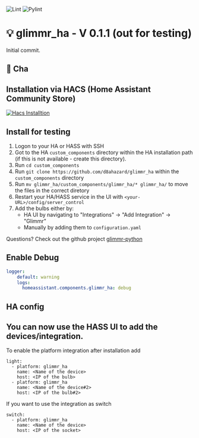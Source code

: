 ![Lint](https://github.com/d8ahazard/glimmr_ha/workflows/Lint/badge.svg) ![Pylint](https://github.com/d8ahazard/glimmr_ha/workflows/Pylint/badge.svg)

# :bulb: glimmr_ha - V 0.1.1 (out for testing)

Initial commit.

## :muscle: Cha
## Installation via HACS (Home Assistant Community Store)
[![Hacs Installtion](http://img.youtube.com/vi/_LTA07ENpBE/0.jpg)](http://www.youtube.com/watch?v=_LTA07ENpBE "Wiz Lightbulbs and Home Assistant walkthrough - 2021 Phillips Hue Killer?")

## Install for testing

1. Logon to your HA or HASS with SSH
2. Got to the HA `custom_components` directory within the HA installation path (if this is not available - create this directory).
3. Run `cd custom_components`
4. Run `git clone https://github.com/d8ahazard/glimmr_ha` within the `custom_components` directory
5. Run `mv glimmr_ha/custom_components/glimmr_ha/* glimmr_ha/` to move the files in the correct diretory
6. Restart your HA/HASS service in the UI with `<your-URL>/config/server_control`
7. Add the bulbs either by:
   - HA UI by navigating to "Integrations" -> "Add Integration" -> "Glimmr"
   - Manually by adding them to `configuration.yaml`

Questions? Check out the github project [glimmr-python](https://github.com/d8ahazard/glimmr-python)

## Enable Debug
```YAML
logger:
    default: warning
    logs:
      homeassistant.components.glimmr_ha: debug
```

## HA config

## You can now use the HASS UI to add the devices/integration.

To enable the platform integration after installation add

```
light:
  - platform: glimmr_ha
    name: <Name of the device>
    host: <IP of the bulb>
  - platform: glimmr_ha
    name: <Name of the device#2>
    host: <IP of the bulb#2>
```

If you want to use the integration as switch

```
switch:
  - platform: glimmr_ha
    name: <Name of the device>
    host: <IP of the socket>
```
